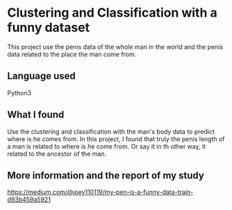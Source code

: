 # Clustering and Classification with a funny dataset
This project use the penis data of the whole man in the world and the penis data related to the place the man come from.

## Language used
Python3

## What I found
Use the clustering and classification with the man's body data to predict where is he comes from.
In this project, I found that truly the penis length of a man is related to where is he come from.
Or say it in th other way, it related to the ancestor of the man.

## More information and the report of my study
https://medium.com/@joey110119/my-pen-is-a-funny-data-train-d93b459a5921
